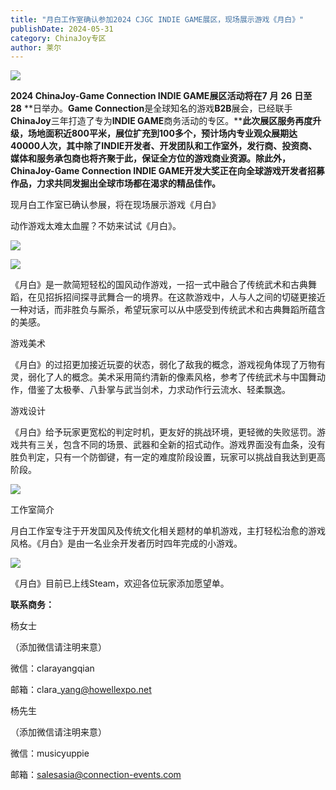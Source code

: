 ```yaml
---
title: "月白工作室确认参加2024 CJGC INDIE GAME展区，现场展示游戏《月白》"
publishDate: 2024-05-31
category: ChinaJoy专区
author: 莱尔
---
```


![](https://ec-net-1251389766.cos.ap-shanghai.myqcloud.com/wp-content/uploads/2024/05/20240531103019267-1024x435.jpg)

**2024 ChinaJoy-Game Connection INDIE GAME****展区活动将在****7** **月** **26** **日至** **28** **日举办。****Game Connection****是全球知名的游戏****B2B****展会，已经联手****ChinaJoy****三年打造了专为****INDIE GAME****商务活动的专区。****此次展区服务再度升级，场地面积近800平米，展位扩充到100多个，预计场内专业观众展期达40000人次，其中除了INDIE开发者、开发团队和工作室外，发行商、投资商、媒体和服务承包商也将齐聚于此，保证全方位的游戏商业资源。除此外，ChinaJoy-Game Connection INDIE GAME开发大奖正在向全球游戏开发者招募作品，力求共同发掘出全球市场都在渴求的精品佳作。**

现月白工作室已确认参展，将在现场展示游戏《月白》

动作游戏太难太血腥？不妨来试试《月白》。

![](https://ec-net-1251389766.cos.ap-shanghai.myqcloud.com/wp-content/uploads/2024/05/20240531103031425.jpg)

![](https://ec-net-1251389766.cos.ap-shanghai.myqcloud.com/wp-content/uploads/2024/05/20240531103036544-1024x574.jpg)

《月白》是一款简短轻松的国风动作游戏，一招一式中融合了传统武术和古典舞蹈，在见招拆招间探寻武舞合一的境界。在这款游戏中，人与人之间的切磋更接近一种对话，而非胜负与厮杀，希望玩家可以从中感受到传统武术和古典舞蹈所蕴含的美感。

游戏美术

《月白》的过招更加接近玩耍的状态，弱化了敌我的概念，游戏视角体现了万物有灵，弱化了人的概念。美术采用简约清新的像素风格，参考了传统武术与中国舞动作，借鉴了太极拳、八卦掌与武当剑术，力求动作行云流水、轻柔飘逸。

游戏设计

《月白》给予玩家更宽松的判定时机，更友好的挑战环境，更轻微的失败惩罚。游戏共有三关，包含不同的场景、武器和全新的招式动作。游戏界面没有血条，没有胜负判定，只有一个防御键，有一定的难度阶段设置，玩家可以挑战自我达到更高阶段。

![](https://ec-net-1251389766.cos.ap-shanghai.myqcloud.com/wp-content/uploads/2024/05/20240531103116499-1024x574.jpg)

工作室简介

月白工作室专注于开发国风及传统文化相关题材的单机游戏，主打轻松治愈的游戏风格。《月白》是由一名业余开发者历时四年完成的小游戏。

![](https://ec-net-1251389766.cos.ap-shanghai.myqcloud.com/wp-content/uploads/2024/05/20240531103118894-1024x573.jpg)

《月白》目前已上线Steam，欢迎各位玩家添加愿望单。

**联系商务：**

杨女士

（添加微信请注明来意）

微信：clarayangqian

邮箱：clara\_yang@howellexpo.net

杨先生

（添加微信请注明来意）

微信：musicyuppie

邮箱：salesasia@connection-events.com
